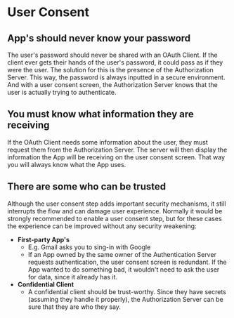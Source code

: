 # User Consent
## App's should never know your password
 The user's password should never be shared with an OAuth Client. If the client ever gets their hands of the user's password, it could pass as if they were the user. The solution for this is the presence of the Authorization Server. This way, the password is always inputted in a secure environment. And with a user consent screen, the Authorization Server knows that the user is actually trying to authenticate.

## You must know what information they are receiving
If the OAuth Client needs some information about the user, they must request them from the Authorization Server. The server will then display the information the App will be receiving on the user consent screen. That way you will always know what the App uses.

## There are some who can be trusted
Although the user consent step adds important security mechanisms, it still interrupts the flow and can damage user experience. Normally it would be strongly recommended to enable a user consent step, but for these cases the experience can be improved without any security weakening:
- **First-party App's**
	- E.g. Gmail asks you to sing-in with Google
	- If an App owned by the same owner of the Authentication Server requests authentication, the user consent screen is redundant. If the App wanted to do something bad, it wouldn't need to ask the user for data, since it already has it.
- **Confidential Client**
	- A confidential client should be trust-worthy. Since they have secrets (assuming they handle it properly), the Authorization Server can be sure that they are who they say.